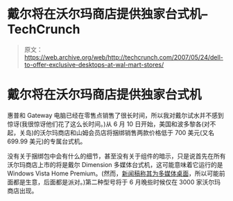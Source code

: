 # 戴尔将在沃尔玛商店提供独家台式机–TechCrunch

> 原文：<https://web.archive.org/web/http://techcrunch.com/2007/05/24/dell-to-offer-exclusive-desktops-at-wal-mart-stores/>

# 戴尔将在沃尔玛商店提供独家台式机

惠普和 Gateway 电脑已经在零售点销售了很长时间，所以我对戴尔试水并不感到惊讶(我很惊讶他们花了这么长时间。)从 6 月 10 日开始，美国和波多黎各(对不起，关岛)的沃尔玛商店和山姆会员店将捆绑销售两款价格低于 700 美元(又名 699.99 美元)的专属台式机。

没有关于捆绑包中会有什么的细节，甚至没有关于组件的暗示，只是说首先在所有沃尔玛商店上市的将是戴尔 Dimension 多媒体台式机，这可能意味着它运行的是 Windows Vista Home Premium。(然而，[新闻稿称其为多媒体桌面](https://web.archive.org/web/20200806011756/http://www.walmartfacts.com/articles/5060.aspx)，所以可能前面都是生意，后面都是派对。)第二种型号将于 6 月晚些时候仅在 3000 家沃尔玛商店出现。